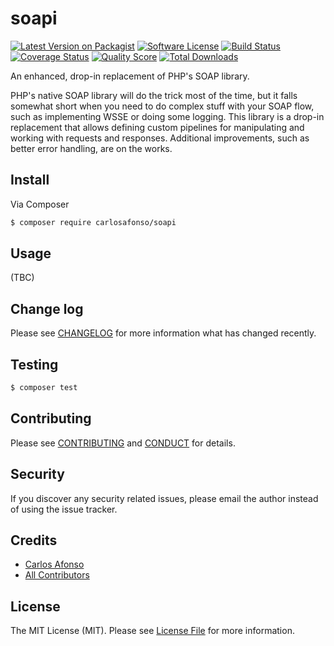 # soapi

[![Latest Version on Packagist][ico-version]][link-packagist]
[![Software License][ico-license]](LICENSE.md)
[![Build Status][ico-travis]][link-travis]
[![Coverage Status][ico-scrutinizer]][link-scrutinizer]
[![Quality Score][ico-code-quality]][link-code-quality]
[![Total Downloads][ico-downloads]][link-downloads]

An enhanced, drop-in replacement of PHP's SOAP library.

PHP's native SOAP library will do the trick most of the time, but it falls somewhat short when you need to do complex stuff with your SOAP flow, such as implementing WSSE or doing some logging. This library is a drop-in replacement that allows defining custom pipelines for manipulating and working with requests and responses. Additional improvements, such as better error handling, are on the works.

## Install

Via Composer

``` bash
$ composer require carlosafonso/soapi
```

## Usage

(TBC)

## Change log

Please see [CHANGELOG](CHANGELOG.md) for more information what has changed recently.

## Testing

``` bash
$ composer test
```

## Contributing

Please see [CONTRIBUTING](CONTRIBUTING.md) and [CONDUCT](CONDUCT.md) for details.

## Security

If you discover any security related issues, please email the author instead of using the issue tracker.

## Credits

- [Carlos Afonso][link-author]
- [All Contributors][link-contributors]

## License

The MIT License (MIT). Please see [License File](LICENSE.md) for more information.

[ico-version]: https://img.shields.io/packagist/v/carlosafonso/soapi.svg?style=flat-square
[ico-license]: https://img.shields.io/badge/license-MIT-brightgreen.svg?style=flat-square
[ico-travis]: https://img.shields.io/travis/carlosafonso/soapi/master.svg?style=flat-square
[ico-scrutinizer]: https://img.shields.io/scrutinizer/coverage/g/carlosafonso/soapi.svg?style=flat-square
[ico-code-quality]: https://img.shields.io/scrutinizer/g/carlosafonso/soapi.svg?style=flat-square
[ico-downloads]: https://img.shields.io/packagist/dt/carlosafonso/soapi.svg?style=flat-square

[link-packagist]: https://packagist.org/packages/carlosafonso/soapi
[link-travis]: https://travis-ci.org/carlosafonso/soapi
[link-scrutinizer]: https://scrutinizer-ci.com/g/carlosafonso/soapi/code-structure
[link-code-quality]: https://scrutinizer-ci.com/g/carlosafonso/soapi
[link-downloads]: https://packagist.org/packages/carlosafonso/soapi
[link-author]: https://github.com/carlosafonso
[link-contributors]: ../../contributors
